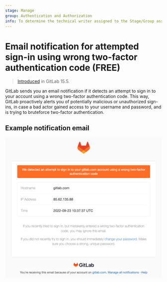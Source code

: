 ```yaml
---
stage: Manage
group: Authentication and Authorization
info: To determine the technical writer assigned to the Stage/Group associated with this page, see https://about.gitlab.com/handbook/engineering/ux/technical-writing/#assignments
---
```


# Email notification for attempted sign-in using wrong two-factor authentication code **(FREE)**

> [Introduced](https://gitlab.com/gitlab-org/gitlab/-/issues/374740) in GitLab 15.5.

GitLab sends you an email notification if it detects an attempt to sign in to your account using a wrong two-factor authentication code. This way, GitLab proactively alerts you of potentially malicious or unauthorized sign-ins, in case a bad actor gained access to your username and password, and is trying to bruteforce two-factor authentication.

## Example notification email

![Incorrect two-factor code email](img/wrong_two_factor_authentication_code_v15_5.png)
